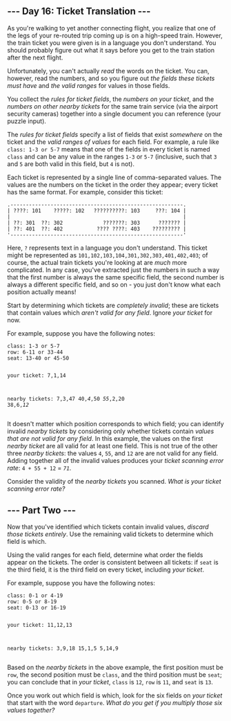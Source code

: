 <h2>--- Day 16: Ticket Translation ---</h2><p>As you&apos;re walking to yet another connecting flight, you realize that one of the legs of your re-routed trip coming up is on a high-speed train. However, the train ticket you were given is in a language you don&apos;t understand. You should probably figure out what it says before you get to the train station after the next flight.</p>
<p>Unfortunately, you <span title="This actually happened to me once, but I solved it by just asking someone.">can&apos;t actually <em>read</em> the words on the ticket</span>. You can, however, read the numbers, and so you figure out <em>the fields these tickets must have</em> and <em>the valid ranges</em> for values in those fields.</p>
<p>You collect the <em>rules for ticket fields</em>, the <em>numbers on your ticket</em>, and the <em>numbers on other nearby tickets</em> for the same train service (via the airport security cameras) together into a single document you can reference (your puzzle input).</p>
<p>The <em>rules for ticket fields</em> specify a list of fields that exist <em>somewhere</em> on the ticket and the <em>valid ranges of values</em> for each field. For example, a rule like <code>class: 1-3 or 5-7</code> means that one of the fields in every ticket is named <code>class</code> and can be any value in the ranges <code>1-3</code> or <code>5-7</code> (inclusive, such that <code>3</code> and <code>5</code> are both valid in this field, but <code>4</code> is not).</p>
<p>Each ticket is represented by a single line of comma-separated values. The values are the numbers on the ticket in the order they appear; every ticket has the same format. For example, consider this ticket:</p>
<pre><code>.--------------------------------------------------------.
| ????: 101    ?????: 102   ??????????: 103     ???: 104 |
|                                                        |
| ??: 301  ??: 302             ???????: 303      ??????? |
| ??: 401  ??: 402           ???? ????: 403    ????????? |
&apos;--------------------------------------------------------&apos;
</code></pre>
<p>Here, <code>?</code> represents text in a language you don&apos;t understand. This ticket might be represented as <code>101,102,103,104,301,302,303,401,402,403</code>; of course, the actual train tickets you&apos;re looking at are <em>much</em> more complicated. In any case, you&apos;ve extracted just the numbers in such a way that the first number is always the same specific field, the second number is always a different specific field, and so on - you just don&apos;t know what each position actually means!</p>
<p>Start by determining which tickets are <em>completely invalid</em>; these are tickets that contain values which <em>aren&apos;t valid for any field</em>. Ignore <em>your ticket</em> for now.</p>
<p>For example, suppose you have the following notes:</p>
<pre><code>class: 1-3 or 5-7
row: 6-11 or 33-44
seat: 13-40 or 45-50

your ticket:
7,1,14

nearby tickets:
7,3,47
40,<em>4</em>,50
<em>55</em>,2,20
38,6,<em>12</em>
</code></pre>
<p>It doesn&apos;t matter which position corresponds to which field; you can identify invalid <em>nearby tickets</em> by considering only whether tickets contain <em>values that are not valid for any field</em>. In this example, the values on the first <em>nearby ticket</em> are all valid for at least one field. This is not true of the other three <em>nearby tickets</em>: the values <code>4</code>, <code>55</code>, and <code>12</code> are are not valid for any field. Adding together all of the invalid values produces your <em>ticket scanning error rate</em>: <code>4 + 55 + 12</code> = <em><code>71</code></em>.</p>
<p>Consider the validity of the <em>nearby tickets</em> you scanned. <em>What is your ticket scanning error rate?</em></p>

<h2 id="part2">--- Part Two ---</h2><p>Now that you&apos;ve identified which tickets contain invalid values, <em>discard those tickets entirely</em>. Use the remaining valid tickets to determine which field is which.</p>
<p>Using the valid ranges for each field, determine what order the fields appear on the tickets. The order is consistent between all tickets: if <code>seat</code> is the third field, it is the third field on every ticket, including <em>your ticket</em>.</p>
<p>For example, suppose you have the following notes:</p>
<pre><code>class: 0-1 or 4-19
row: 0-5 or 8-19
seat: 0-13 or 16-19

your ticket:
11,12,13

nearby tickets:
3,9,18
15,1,5
5,14,9
</code></pre>
<p>Based on the <em>nearby tickets</em> in the above example, the first position must be <code>row</code>, the second position must be <code>class</code>, and the third position must be <code>seat</code>; you can conclude that in <em>your ticket</em>, <code>class</code> is <code>12</code>, <code>row</code> is <code>11</code>, and <code>seat</code> is <code>13</code>.</p>
<p>Once you work out which field is which, look for the six fields on <em>your ticket</em> that start with the word <code>departure</code>. <em>What do you get if you multiply those six values together?</em></p>

